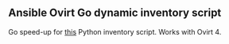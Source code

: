 ## Ansible Ovirt Go dynamic inventory script

Go speed-up for [this](https://raw.githubusercontent.com/ansible/ansible/devel/contrib/inventory/ovirt4.py) Python inventory script.
Works with Ovirt 4.

